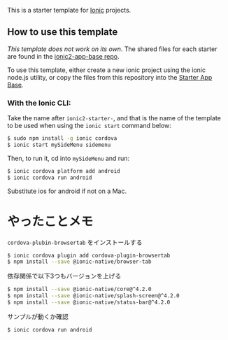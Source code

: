 This is a starter template for [Ionic](http://ionicframework.com/docs/) projects.

## How to use this template

*This template does not work on its own*. The shared files for each starter are found in the [ionic2-app-base repo](https://github.com/ionic-team/ionic2-app-base).

To use this template, either create a new ionic project using the ionic node.js utility, or copy the files from this repository into the [Starter App Base](https://github.com/ionic-team/ionic2-app-base).

### With the Ionic CLI:

Take the name after `ionic2-starter-`, and that is the name of the template to be used when using the `ionic start` command below:

```bash
$ sudo npm install -g ionic cordova
$ ionic start mySideMenu sidemenu
```

Then, to run it, cd into `mySideMenu` and run:

```bash
$ ionic cordova platform add android
$ ionic cordova run android
```

Substitute ios for android if not on a Mac.

# やったことメモ

`cordova-plubin-browsertab` をインストールする

```bash
$ ionic cordova plugin add cordova-plugin-browsertab
$ npm install --save @ionic-native/browser-tab
```

依存関係で以下3つもバージョンを上げる

```bash
$ npm install --save @ionic-native/core@^4.2.0
$ npm install --save @ionic-native/splash-screen@^4.2.0
$ npm install --save @ionic-native/status-bar@^4.2.0
```

サンプルが動くか確認

```bash
$ ionic cordova run android
```
